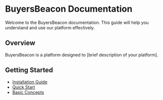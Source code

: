 # BuyersBeacon Documentation

Welcome to the BuyersBeacon documentation. This guide will help you understand and use our platform effectively.

## Overview

BuyersBeacon is a platform designed to [brief description of your platform].

## Getting Started

- [Installation Guide](getting-started/installation.md)
- [Quick Start](getting-started/quickstart.md)
- [Basic Concepts](getting-started/concepts.md) 
